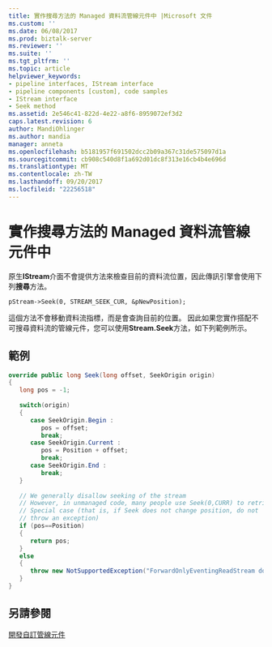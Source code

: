 ```yaml
---
title: 實作搜尋方法的 Managed 資料流管線元件中 |Microsoft 文件
ms.custom: ''
ms.date: 06/08/2017
ms.prod: biztalk-server
ms.reviewer: ''
ms.suite: ''
ms.tgt_pltfrm: ''
ms.topic: article
helpviewer_keywords:
- pipeline interfaces, IStream interface
- pipeline components [custom], code samples
- IStream interface
- Seek method
ms.assetid: 2e546c41-822d-4e22-a8f6-8959072ef3d2
caps.latest.revision: 6
author: MandiOhlinger
ms.author: mandia
manager: anneta
ms.openlocfilehash: b5181957f691502dcc2b09a367c31de575097d1a
ms.sourcegitcommit: cb908c540d8f1a692d01dc8f313e16cb4b4e696d
ms.translationtype: MT
ms.contentlocale: zh-TW
ms.lasthandoff: 09/20/2017
ms.locfileid: "22256518"
---
```

# <a name="implementing-a-seek-method-in-a-managed-streaming-pipeline-component"></a>實作搜尋方法的 Managed 資料流管線元件中
原生**IStream**介面不會提供方法來檢查目前的資料流位置，因此傳訊引擎會使用下列**搜尋**方法。  
  
```  
pStream->Seek(0, STREAM_SEEK_CUR, &pNewPosition);  
```  
  
 這個方法不會移動資料流指標，而是會查詢目前的位置。 因此如果您實作搭配不可搜尋資料流的管線元件，您可以使用**Stream.Seek**方法，如下列範例所示。  
  
## <a name="example"></a>範例  
  
```csharp  
override public long Seek(long offset, SeekOrigin origin)  
{  
   long pos = -1;  
  
   switch(origin)  
   {  
      case SeekOrigin.Begin :  
         pos = offset;  
         break;  
      case SeekOrigin.Current :  
         pos = Position + offset;  
         break;  
      case SeekOrigin.End :  
         break;  
   }  
  
   // We generally disallow seeking of the stream  
   // However, in unmanaged code, many people use Seek(0,CURR) to retrieve    // the current position  
   // Special case (that is, if Seek does not change position, do not   
   // throw an exception)  
   if (pos==Position)  
   {  
      return pos;  
   }  
   else  
   {  
      throw new NotSupportedException("ForwardOnlyEventingReadStream does not support Seek()");  
   }  
}  
```  
  
## <a name="see-also"></a>另請參閱  
 [開發自訂管線元件](../core/developing-custom-pipeline-components.md)